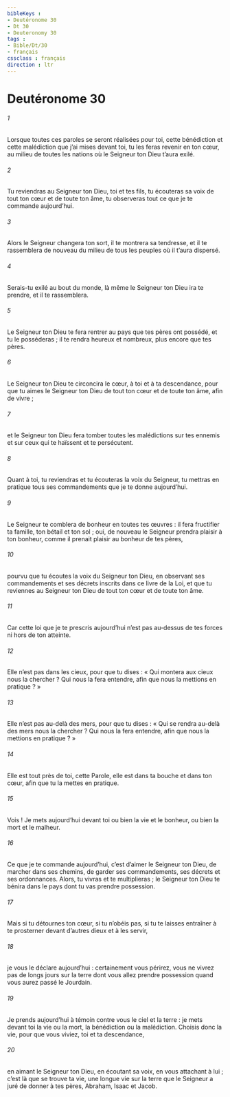 ```yaml
---
bibleKeys : 
- Deutéronome 30
- Dt 30
- Deuteronomy 30
tags : 
- Bible/Dt/30
- français
cssclass : français
direction : ltr
---
```


# Deutéronome 30

###### 1
Lorsque toutes ces paroles se seront réalisées pour toi, cette bénédiction et cette malédiction que j’ai mises devant toi, tu les feras revenir en ton cœur, au milieu de toutes les nations où le Seigneur ton Dieu t’aura exilé.
###### 2
Tu reviendras au Seigneur ton Dieu, toi et tes fils, tu écouteras sa voix de tout ton cœur et de toute ton âme, tu observeras tout ce que je te commande aujourd’hui.
###### 3
Alors le Seigneur changera ton sort, il te montrera sa tendresse, et il te rassemblera de nouveau du milieu de tous les peuples où il t’aura dispersé.
###### 4
Serais-tu exilé au bout du monde, là même le Seigneur ton Dieu ira te prendre, et il te rassemblera.
###### 5
Le Seigneur ton Dieu te fera rentrer au pays que tes pères ont possédé, et tu le posséderas ; il te rendra heureux et nombreux, plus encore que tes pères.
###### 6
Le Seigneur ton Dieu te circoncira le cœur, à toi et à ta descendance, pour que tu aimes le Seigneur ton Dieu de tout ton cœur et de toute ton âme, afin de vivre ;
###### 7
et le Seigneur ton Dieu fera tomber toutes les malédictions sur tes ennemis et sur ceux qui te haïssent et te persécutent.
###### 8
Quant à toi, tu reviendras et tu écouteras la voix du Seigneur, tu mettras en pratique tous ses commandements que je te donne aujourd’hui.
###### 9
Le Seigneur te comblera de bonheur en toutes tes œuvres : il fera fructifier ta famille, ton bétail et ton sol ; oui, de nouveau le Seigneur prendra plaisir à ton bonheur, comme il prenait plaisir au bonheur de tes pères,
###### 10
pourvu que tu écoutes la voix du Seigneur ton Dieu, en observant ses commandements et ses décrets inscrits dans ce livre de la Loi, et que tu reviennes au Seigneur ton Dieu de tout ton cœur et de toute ton âme.
###### 11
Car cette loi que je te prescris aujourd’hui n’est pas au-dessus de tes forces ni hors de ton atteinte.
###### 12
Elle n’est pas dans les cieux, pour que tu dises : « Qui montera aux cieux nous la chercher ? Qui nous la fera entendre, afin que nous la mettions en pratique ? »
###### 13
Elle n’est pas au-delà des mers, pour que tu dises : « Qui se rendra au-delà des mers nous la chercher ? Qui nous la fera entendre, afin que nous la mettions en pratique ? »
###### 14
Elle est tout près de toi, cette Parole, elle est dans ta bouche et dans ton cœur, afin que tu la mettes en pratique.
###### 15
Vois ! Je mets aujourd’hui devant toi ou bien la vie et le bonheur, ou bien la mort et le malheur.
###### 16
Ce que je te commande aujourd’hui, c’est d’aimer le Seigneur ton Dieu, de marcher dans ses chemins, de garder ses commandements, ses décrets et ses ordonnances. Alors, tu vivras et te multiplieras ; le Seigneur ton Dieu te bénira dans le pays dont tu vas prendre possession.
###### 17
Mais si tu détournes ton cœur, si tu n’obéis pas, si tu te laisses entraîner à te prosterner devant d’autres dieux et à les servir,
###### 18
je vous le déclare aujourd’hui : certainement vous périrez, vous ne vivrez pas de longs jours sur la terre dont vous allez prendre possession quand vous aurez passé le Jourdain.
###### 19
Je prends aujourd’hui à témoin contre vous le ciel et la terre : je mets devant toi la vie ou la mort, la bénédiction ou la malédiction. Choisis donc la vie, pour que vous viviez, toi et ta descendance,
###### 20
en aimant le Seigneur ton Dieu, en écoutant sa voix, en vous attachant à lui ; c’est là que se trouve ta vie, une longue vie sur la terre que le Seigneur a juré de donner à tes pères, Abraham, Isaac et Jacob.
